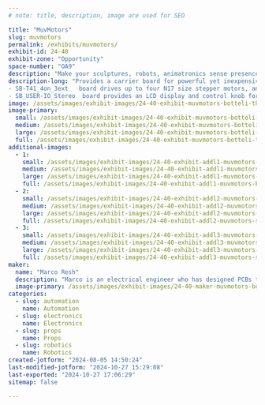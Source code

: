 ```yaml
---
# note: title, description, image are used for SEO

title: "MuvMotors"
slug: muvmotors
permalink: /exhibits/muvmotors/
exhibit-id: 24-40
exhibit-zone: "Opportunity"
space-number: "OA9"
description: "Make your sculptures, robots, animatronics sense presence of an audience then use audio and motion. "
description-long: "Provides a carrier board for powerful yet inexpensive modules which can provide audience sensing with addition of a PIR Motion Sensor, drive stepper motors, with an LCD and a control knob for user input/output.
- SB-T41_4on_3ext   board drives up to four N17 size stepper motors, and sends signals to up to two external drivers for large stepper motors. 
- SB_USER-IO_Stereo  board provides an LCD display and control knob for user IO and a small amplifier for audio tracks. Accessory LCD Front Panel and perfboard expansion boards also available."
image: /assets/images/exhibit-images/24-40-exhibit-muvmotors-botteli-the-bottle-man-rdcd-rotd-large.jpg
image-primary: 
  small: /assets/images/exhibit-images/24-40-exhibit-muvmotors-botteli-the-bottle-man-rdcd-rotd-small.jpg
  medium: /assets/images/exhibit-images/24-40-exhibit-muvmotors-botteli-the-bottle-man-rdcd-rotd-medium.jpg
  large: /assets/images/exhibit-images/24-40-exhibit-muvmotors-botteli-the-bottle-man-rdcd-rotd-large.jpg
  full: /assets/images/exhibit-images/24-40-exhibit-muvmotors-botteli-the-bottle-man-rdcd-rotd-full.jpg
additional-images: 
  - 1:
    small: /assets/images/exhibit-images/24-40-exhibit-addl1-muvmotors-botteli-sb-lcd-small.jpg
    medium: /assets/images/exhibit-images/24-40-exhibit-addl1-muvmotors-botteli-sb-lcd-medium.jpg
    large: /assets/images/exhibit-images/24-40-exhibit-addl1-muvmotors-botteli-sb-lcd-large.jpg
    full: /assets/images/exhibit-images/24-40-exhibit-addl1-muvmotors-botteli-sb-lcd-full.jpg
  - 2:
    small: /assets/images/exhibit-images/24-40-exhibit-addl2-muvmotors-sb-t41-4on-2ext-small.jpg
    medium: /assets/images/exhibit-images/24-40-exhibit-addl2-muvmotors-sb-t41-4on-2ext-medium.jpg
    large: /assets/images/exhibit-images/24-40-exhibit-addl2-muvmotors-sb-t41-4on-2ext-large.jpg
    full: /assets/images/exhibit-images/24-40-exhibit-addl2-muvmotors-sb-t41-4on-2ext-full.jpg
  - 3:
    small: /assets/images/exhibit-images/24-40-exhibit-addl3-muvmotors-sb-t41-7ext-rdcd-small.jpg
    medium: /assets/images/exhibit-images/24-40-exhibit-addl3-muvmotors-sb-t41-7ext-rdcd-medium.jpg
    large: /assets/images/exhibit-images/24-40-exhibit-addl3-muvmotors-sb-t41-7ext-rdcd-large.jpg
    full: /assets/images/exhibit-images/24-40-exhibit-addl3-muvmotors-sb-t41-7ext-rdcd-full.jpg
maker: 
  name: "Marco Resh"
  description: "Marco is an electrical engineer who has designed PCBs to bring motion control to the hobbyist."
  image-primary: /assets/images/exhibit-images/24-40-maker-muvmotors-botteli-marco-stepper-boss-board-crpd-rdcd18-medium.jpg
categories: 
  - slug: automation
    name: Automation
  - slug: electronics
    name: Electronics
  - slug: props
    name: Props
  - slug: robotics
    name: Robotics
created-jotform: "2024-08-05 14:50:24"
last-modified-jotform: "2024-10-27 15:29:08"
last-exported: "2024-10-27 17:06:29"
sitemap: false

---
```

